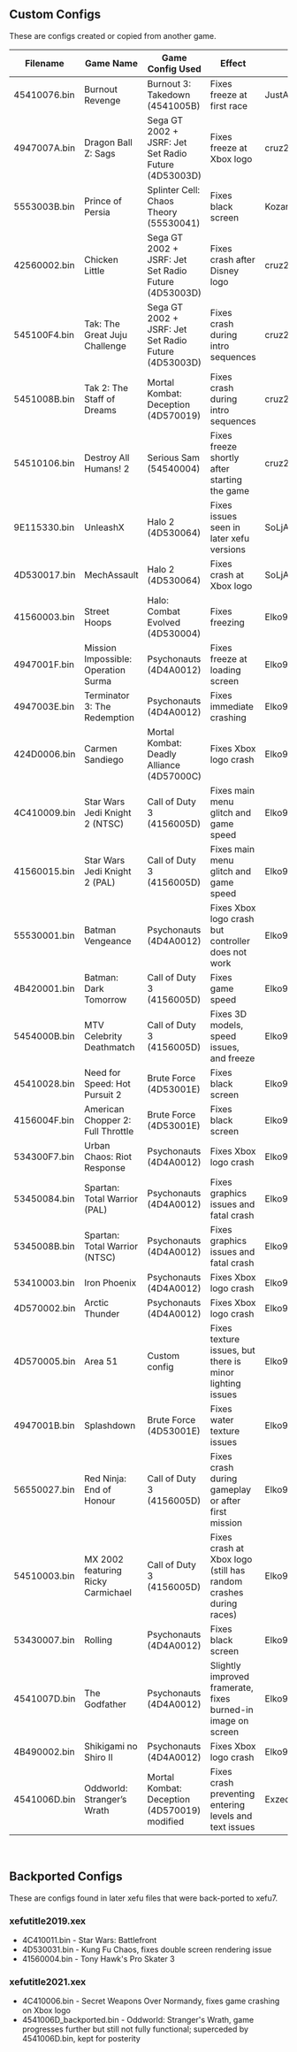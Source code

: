 ## Custom Configs
These are configs created or copied from another game.

| Filename     | Game Name                          | Game Config Used                             | Effect                                                                 | Credit          |
|--------------|------------------------------------|----------------------------------------------|------------------------------------------------------------------------|-----------------|
| 45410076.bin | Burnout Revenge                    | Burnout 3: Takedown (4541005B)               | Fixes freeze at first race                                             | JustAnyone#9310 |
| 4947007A.bin | Dragon Ball Z: Sags                | Sega GT 2002 + JSRF: Jet Set Radio Future (4D53003D) | Fixes freeze at Xbox logo                                      | cruz21579       |
| 5553003B.bin | Prince of Persia                   | Splinter Cell: Chaos Theory (55530041)       | Fixes black screen                                                     | Kozarovv        |
| 42560002.bin | Chicken Little                     | Sega GT 2002 + JSRF: Jet Set Radio Future (4D53003D) | Fixes crash after Disney logo                                  | cruz21579       |
| 545100F4.bin | Tak: The Great Juju Challenge      | Sega GT 2002 + JSRF: Jet Set Radio Future (4D53003D) | Fixes crash during intro sequences                             | cruz21579       |
| 5451008B.bin | Tak 2: The Staff of Dreams         | Mortal Kombat: Deception (4D570019)          | Fixes crash during intro sequences                                     | cruz21579       |
| 54510106.bin | Destroy All Humans! 2              | Serious Sam (54540004)                       | Fixes freeze shortly after starting the game                           | cruz21579       |
| 9E115330.bin | UnleashX                           | Halo 2 (4D530064)                            | Fixes issues seen in later xefu versions                               | SoLjA_RGH       |
| 4D530017.bin | MechAssault                        | Halo 2 (4D530064)                            | Fixes crash at Xbox logo                                               | SoLjA_RGH       |
| 41560003.bin | Street Hoops                       | Halo: Combat Evolved (4D530004)              | Fixes freezing                                                         | Elko992         |
| 4947001F.bin | Mission Impossible: Operation Surma | Psychonauts (4D4A0012)                      | Fixes freeze at loading screen                                         | Elko992         |
| 4947003E.bin | Terminator 3: The Redemption       | Psychonauts (4D4A0012)                       | Fixes immediate crashing                                               | Elko992         |
| 424D0006.bin | Carmen Sandiego                    | Mortal Kombat: Deadly Alliance (4D57000C)    | Fixes Xbox logo crash                                                  | Elko992         |
| 4C410009.bin | Star Wars Jedi Knight 2 (NTSC)     | Call of Duty 3 (4156005D)                    | Fixes main menu glitch and game speed                                  | Elko992         |
| 41560015.bin | Star Wars Jedi Knight 2 (PAL)      | Call of Duty 3 (4156005D)                    | Fixes main menu glitch and game speed                                  | Elko992         |
| 55530001.bin | Batman Vengeance                   | Psychonauts (4D4A0012)                       | Fixes Xbox logo crash but controller does not work                     | Elko992         |
| 4B420001.bin | Batman: Dark Tomorrow              | Call of Duty 3 (4156005D)                    | Fixes game speed                                                       | Elko992         |
| 5454000B.bin | MTV Celebrity Deathmatch           | Call of Duty 3 (4156005D)                    | Fixes 3D models, speed issues, and freeze                              | Elko992         |
| 45410028.bin | Need for Speed: Hot Pursuit 2      | Brute Force (4D53001E)                       | Fixes black screen                                                     | Elko992         |
| 4156004F.bin | American Chopper 2: Full Throttle  | Brute Force (4D53001E)                       | Fixes black screen                                                     | Elko992         |
| 534300F7.bin | Urban Chaos: Riot Response         | Psychonauts (4D4A0012)                       | Fixes Xbox logo crash                                                  | Elko992         |
| 53450084.bin | Spartan: Total Warrior (PAL)       | Psychonauts (4D4A0012)                       | Fixes graphics issues and fatal crash                                  | Elko992         |
| 5345008B.bin | Spartan: Total Warrior (NTSC)      | Psychonauts (4D4A0012)                       | Fixes graphics issues and fatal crash                                  | Elko992         |
| 53410003.bin | Iron Phoenix                       | Psychonauts (4D4A0012)                       | Fixes Xbox logo crash                                                  | Elko992         |
| 4D570002.bin | Arctic Thunder                     | Psychonauts (4D4A0012)                       | Fixes Xbox logo crash                                                  | Elko992         |
| 4D570005.bin | Area 51                            | Custom config                                | Fixes texture issues, but there is minor lighting issues               | Elko992         |
| 4947001B.bin | Splashdown                         | Brute Force (4D53001E)                       | Fixes water texture issues                                             | Elko992         |
| 56550027.bin | Red Ninja: End of Honour           | Call of Duty 3 (4156005D)                    | Fixes crash during gameplay or after first mission                     | Elko992         |
| 54510003.bin | MX 2002 featuring Ricky Carmichael | Call of Duty 3 (4156005D)                    | Fixes crash at Xbox logo (still has random crashes during races)       | Elko992         |
| 53430007.bin | Rolling                            | Psychonauts (4D4A0012)                       | Fixes black screen                                                     | Elko992         |
| 4541007D.bin | The Godfather                      | Psychonauts (4D4A0012)                       | Slightly improved framerate, fixes burned-in image on screen           | Elko992         |
| 4B490002.bin | Shikigami no Shiro II              | Psychonauts (4D4A0012)                       | Fixes Xbox logo crash                                                  | Elko992         |
| 4541006D.bin | Oddworld: Stranger’s Wrath         | Mortal Kombat: Deception (4D570019) modified | Fixes crash preventing entering levels and text issues                 | Exzedo          |

&nbsp;

## Backported Configs
These are configs found in later xefu files that were back-ported to xefu7.

### xefutitle2019.xex
* 4C410011.bin - Star Wars: Battlefront
* 4D530031.bin - Kung Fu Chaos, fixes double screen rendering issue
* 41560004.bin - Tony Hawk's Pro Skater 3

### xefutitle2021.xex
* 4C410006.bin - Secret Weapons Over Normandy, fixes game crashing on Xbox logo
* 4541006D_backported.bin - Oddworld: Stranger's Wrath, game progresses further but still not fully functional; superceded by 4541006D.bin, kept for posterity
